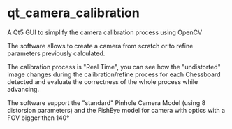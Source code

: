 # qt_camera_calibration
A Qt5 GUI to simplify the camera calibration process using OpenCV

The software allows to create a camera from scratch or to refine parameters previously calculated.

The calibration process is "Real Time", you can see how the "undistorted" image changes during the calibration/refine process for each Chessboard detected and evaluate the correctness of the whole process while advancing.

The software support the "standard" Pinhole Camera Model (using 8 distorsion parameters) and the FishEye model for camera with optics with a FOV bigger then 140°
